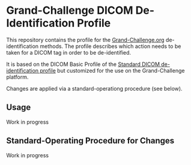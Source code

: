 # Grand-Challenge DICOM De-Identification Profile

This repository contains the profile for the [Grand-Challenge.org](https://www.grand-challenge.org) de-identification methods. The profile describes which action needs to be taken for a DICOM tag in order to be de-identified.

It is based on the DICOM Basic Profile of the [Standard DICOM de-identification profile](https://dicom.nema.org/medical/dicom/current/output/chtml/part15/chapter_E.html#table_E.1-1) but customized for the use on the Grand-Challenge platform.

Changes are applied via a standard-operationg procedure (see below).

## Usage

Work in progress

## Standard-Operating Procedure for Changes

Work in progress
